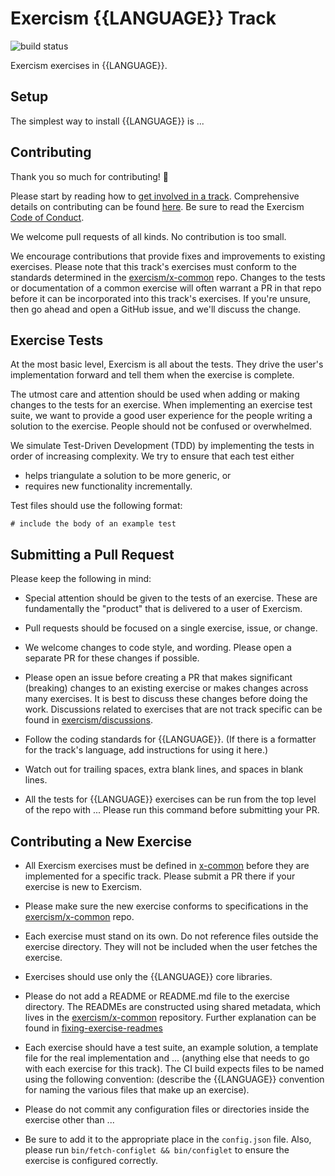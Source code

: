 # Exercism {{LANGUAGE}} Track

![build status](https://travis-ci.org/exercism/xslug.svg?branch=master)

Exercism exercises in {{LANGUAGE}}.

## Setup

The simplest way to install {{LANGUAGE}} is ...

## Contributing

Thank you so much for contributing! :tada:

Please start by reading how to [get involved in a track](https://github.com/exercism/exercism.io/blob/master/docs/getting-involved-in-a-track.md). Comprehensive details on contributing can be found [here](https://github.com/exercism/x-common/blob/master/CONTRIBUTING.md). Be sure to read the Exercism [Code of Conduct](https://github.com/exercism/exercism.io/blob/master/CODE_OF_CONDUCT.md).

We welcome pull requests of all kinds. No contribution is too small.

We encourage contributions that provide fixes and improvements to existing exercises. Please note that this track's exercises must conform to the standards determined in the [exercism/x-common](https://github.com/exercism/x-common) repo. Changes to the tests or documentation of a common exercise will often warrant a PR in that repo before it can be incorporated into this track's exercises. If you're unsure, then go ahead and open a GitHub issue, and we'll discuss the change.

## Exercise Tests ##

At the most basic level, Exercism is all about the tests. They drive the user's implementation forward and tell them when the exercise is complete.

The utmost care and attention should be used when adding or making changes to the tests for an exercise. When implementing an exercise test suite, we want to provide a good user experience for the people writing a solution to the exercise. People should not be confused or overwhelmed.

We simulate Test-Driven Development (TDD) by implementing the tests in order of increasing complexity. We try to ensure that each test either

- helps triangulate a solution to be more generic, or
- requires new functionality incrementally.

Test files should use the following format:

```
# include the body of an example test
```

## Submitting a Pull Request ##

Please keep the following in mind:

- Special attention should be given to the tests of an exercise. These are fundamentally the "product" that is delivered to a user of Exercism.

- Pull requests should be focused on a single exercise, issue, or change.

- We welcome changes to code style, and wording. Please open a separate PR for these changes if possible.

- Please open an issue before creating a PR that makes significant (breaking) changes to an existing exercise or makes changes across many exercises. It is best to discuss these changes before doing the work. Discussions related to exercises that are not track specific can be found in [exercism/discussions](https://github.com/exercism/discussions/issues).

- Follow the coding standards for {{LANGUAGE}}. (If there is a formatter for the track's language, add instructions for using it here.)

- Watch out for trailing spaces, extra blank lines, and spaces in blank lines.

- All the tests for {{LANGUAGE}} exercises can be run from the top level of the repo with ... Please run this command before submitting your PR.

## Contributing a New Exercise ##

- All Exercism exercises must be defined in [x-common](https://github.com/exercism/x-common/tree/master/exercises) before they are implemented for a specific track. Please submit a PR there if your exercise is new to Exercism.

- Please make sure the new exercise conforms to specifications in the [exercism/x-common](https://github.com/exercism/x-common) repo.

- Each exercise must stand on its own. Do not reference files outside the exercise directory. They will not be included when the user fetches the exercise.

- Exercises should use only the {{LANGUAGE}} core libraries.

- Please do not add a README or README.md file to the exercise directory. The READMEs are constructed using shared metadata, which lives in the
[exercism/x-common](https://github.com/exercism/x-common) repository. Further explanation can be found in [fixing-exercise-readmes](https://github.com/exercism/exercism.io/blob/master/docs/fixing-exercise-readmes.md)

- Each exercise should have a test suite, an example solution, a template file for the real implementation and ... (anything else that needs to go with each exercise for this track). The CI build expects files to be named using the following convention: (describe the {{LANGUAGE}} convention for naming the various files that make up an exercise).

- Please do not commit any configuration files or directories inside the exercise other than ...

- Be sure to add it to the appropriate place in the `config.json` file. Also, please run `bin/fetch-configlet && bin/configlet` to ensure the exercise is configured correctly.

